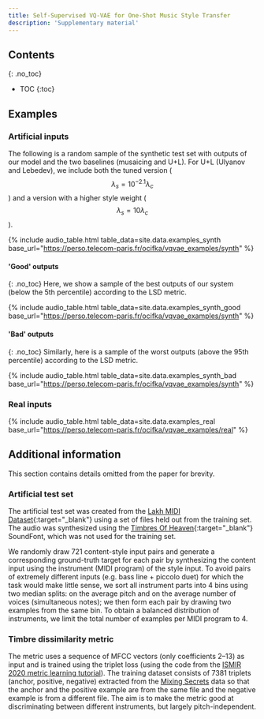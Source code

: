 ```yaml
---
title: Self-Supervised VQ-VAE for One-Shot Music Style Transfer
description: 'Supplementary material'
---
```


## Contents
{: .no_toc}
* TOC
{:toc}

## Examples

### Artificial inputs
The following is a random sample of the synthetic test set with outputs of our model and the two baselines (musaicing and U+L).
For U+L (Ulyanov and Lebedev), we include both the tuned version ($$\lambda_s=10^{-2.1}\lambda_c$$) and a version with a higher style weight ($$\lambda_s=10\lambda_c$$).

{% include audio_table.html table_data=site.data.examples_synth base_url="https://perso.telecom-paris.fr/ocifka/vqvae_examples/synth" %}

#### 'Good' outputs
{: .no_toc}
Here, we show a sample of the best outputs of our system (below the 5th percentile) according to the LSD metric.

{% include audio_table.html table_data=site.data.examples_synth_good base_url="https://perso.telecom-paris.fr/ocifka/vqvae_examples/synth" %}

#### 'Bad' outputs
{: .no_toc}
Similarly, here is a sample of the worst outputs (above the 95th percentile) according to the LSD metric.

{% include audio_table.html table_data=site.data.examples_synth_bad base_url="https://perso.telecom-paris.fr/ocifka/vqvae_examples/synth" %}

### Real inputs

{% include audio_table.html table_data=site.data.examples_real base_url="https://perso.telecom-paris.fr/ocifka/vqvae_examples/real" %}

## Additional information
This section contains details omitted from the paper for brevity.

### Artificial test set
The artificial test set was created from the [Lakh MIDI Dataset](https://colinraffel.com/projects/lmd/){:target="_blank"} using a set of files held out from the training set.
The audio was synthesized using the [Timbres Of Heaven](http://midkar.com/soundfonts/){:target="_blank"} SoundFont, which was not used for the training set.

We randomly draw 721 content-style input pairs and generate a corresponding ground-truth target for each pair by synthesizing the content input using the instrument (MIDI program) of the style input.
To avoid pairs of extremely different inputs (e.g. bass line + piccolo duet) for which the task would make little sense, we sort all instrument parts into 4 bins using two median splits: on the average pitch and on the average number of voices (simultaneous notes); we then form each pair by drawing two examples from the same bin.
To obtain a balanced distribution of instruments, we limit the total number of examples per MIDI program to 4.

### Timbre dissimilarity metric
The metric uses a sequence of MFCC vectors (only coefficients 2–13) as input and is trained using the triplet loss
(using the code from the [ISMIR 2020 metric learning tutorial](https://github.com/bmcfee/ismir2020-metric-learning)).
The training dataset consists of 7381 triplets (anchor, positive, negative) extracted from the [Mixing Secrets](https://www.cambridge-mt.com/ms/mtk/)
data so that the anchor and the positive example are from the same file and the negative example is from a different file.
The aim is to make the metric good at discriminating between different instruments, but largely pitch-independent.
